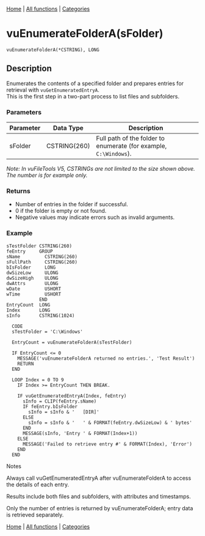 [Home](../index.md) | [All functions](index.md) | [Categories](../categories/index.md)

# vuEnumerateFolderA(sFolder)

```Prototype
vuEnumerateFolderA(*CSTRING), LONG
```


## Description
Enumerates the contents of a specified folder and prepares entries for retrieval with `vuGetEnumeratedEntryA`.  
This is the first step in a two-part process to list files and subfolders.

### Parameters

| Parameter | Data Type    | Description                                                                 |
|-----------|--------------|-----------------------------------------------------------------------------|
| sFolder   | CSTRING(260) | Full path of the folder to enumerate (for example, `C:\Windows`).           |

_Note: In vuFileTools V5, CSTRINGs are not limited to the size shown above. The number is for example only._

### Returns
- Number of entries in the folder if successful.  
- 0 if the folder is empty or not found.  
- Negative values may indicate errors such as invalid arguments.

### Example

```Clarion
sTestFolder CSTRING(260)
feEntry     GROUP
sName         CSTRING(260)
sFullPath     CSTRING(260)
bIsFolder     LONG
dwSizeLow     ULONG
dwSizeHigh    ULONG
dwAttrs       ULONG
wDate         USHORT
wTime         USHORT
            END
EntryCount  LONG
Index       LONG
sInfo       CSTRING(1024)

  CODE
  sTestFolder = 'C:\Windows'

  EntryCount = vuEnumerateFolderA(sTestFolder)

  IF EntryCount <= 0
    MESSAGE('vuEnumerateFolderA returned no entries.', 'Test Result')
    RETURN
  END

  LOOP Index = 0 TO 9
    IF Index >= EntryCount THEN BREAK.

    IF vuGetEnumeratedEntryA(Index, feEntry)
      sInfo = CLIP(feEntry.sName)
      IF feEntry.bIsFolder
        sInfo = sInfo & '   [DIR]'
      ELSE
        sInfo = sInfo & '   ' & FORMAT(feEntry.dwSizeLow) & ' bytes'
      END
      MESSAGE(sInfo, 'Entry ' & FORMAT(Index+1))
    ELSE
      MESSAGE('Failed to retrieve entry #' & FORMAT(Index), 'Error')
    END
  END

```
Notes

Always call vuGetEnumeratedEntryA after vuEnumerateFolderA to access the details of each entry.

Results include both files and subfolders, with attributes and timestamps.

Only the number of entries is returned by vuEnumerateFolderA; entry data is retrieved separately.

[Home](../index.md) | [All functions](index.md) | [Categories](../categories/index.md)
